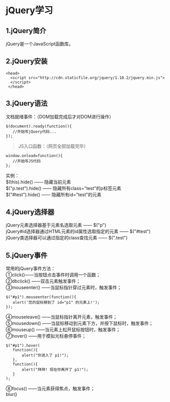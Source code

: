# jQuery学习
## 1.jQuery简介
jQuery是一个JavaScript函数库。
## 2.jQuery安装
```
<head>
  <script src="http://cdn.staticfile.org/jquery/1.10.2/jquery.min.js">
  </script>
 </head>
 ```
 ## 3.jQuery语法
 文档就绪事件：（DOM加载完成后才对DOM进行操作）
 ```
 $(document).ready(function(){
    //开始写jQuery代码...
 });
 ```
 > JS入口函数：（网页全部加载完毕）  
 ```
 window.onload=function(){
    //开始写JS代码
 };
 ```
 实例：  
 $(this).hide() —— 隐藏当前元素  
 $("p.test").hide() —— 隐藏所有class="test"的p标签元素  
 $("#test").hide() —— 隐藏所有id="test"的元素
 ## 4.jQuery选择器
 jQuery元素选择器基于元素名选取元素 —— $("p")  
 jQuery#id选择器通过HTML元素的id属性选取指定的元素 —— $("#test")  
 jQuery类选择器可以通过指定的class查找元素 —— $(".test")  
 ## 5.jQuery事件
 常用的jQuery事件方法：  
 ①click()——当按钮点击事件时调用一个函数；  
 ②dbclick() ——双击元素触发事件；  
 ③mouseenter() ——当鼠标指针穿过元素时，触发事件；
 ```
 $("#p1").mouseenter(function(){
    alert('您的鼠标移到了 id="p1" 的元素上!');
 });
 ```
 ④mouseleave() ——当鼠标指针离开元素，触发事件；  
 ⑤mousedown() ——当鼠标移动到元素下方，并按下鼠标时，触发事件；  
 ⑥mouseup() ——当元素上松开鼠标按钮时，触发事件；  
 ⑦hover() ——用于模拟光标悬停事件；  
 ```
 $("#p1").hover(
    function(){
        alert("你进入了 p1!");
    },
    function(){
        alert("拜拜! 现在你离开了 p1!");
    }
);
```
⑧focus() ——当元素获得焦点，触发事件；  
 blur()
